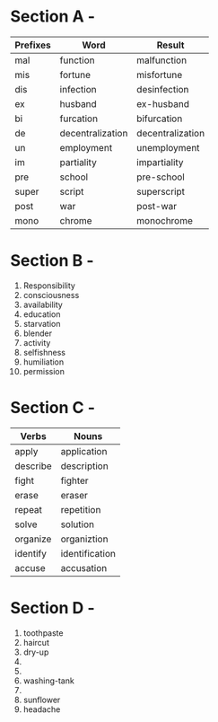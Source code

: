 # Section A -

| Prefixes | Word             | Result           |
| -------- | ---------------- | ---------------- |
| mal      | function         | malfunction      |
| mis      | fortune          | misfortune       |
| dis      | infection        | desinfection     |
| ex       | husband          | ex-husband       |
| bi       | furcation        | bifurcation      |
| de       | decentralization | decentralization |
| un       | employment       | unemployment     |
| im       | partiality       | impartiality     |
| pre      | school           | pre-school       |
| super    | script           | superscript      |
| post     | war              | post-war         |
| mono     | chrome           | monochrome       |

# Section B -
1. Responsibility
2. consciousness
3. availability
4. education
5. starvation
6. blender
7. activity
8. selfishness
9. humiliation
10. permission

# Section C -

| Verbs    | Nouns          |
| -------- | -------------- |
| apply    | application    |
| describe | description    |
| fight    | fighter        |
| erase    | eraser         |
| repeat   | repetition     |
| solve    | solution       |
| organize | organiztion    |
| identify | identification |
| accuse   | accusation     |

# Section D -

1. toothpaste
2. haircut
3. dry-up
4.
5.
6. washing-tank
7.
8. sunflower
9. headache
